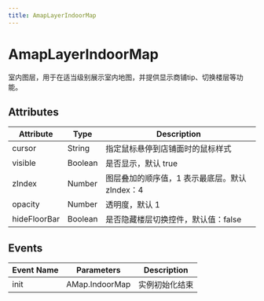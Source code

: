 ```yaml
---
title: AmapLayerIndoorMap
---
```


# AmapLayerIndoorMap
室内图层，用于在适当级别展示室内地图，并提供显示商铺tip、切换楼层等功能。

## Attributes

Attribute | Type | Description
---|---|---|
cursor  | String | 指定鼠标悬停到店铺面时的鼠标样式
visible | Boolean | 是否显示，默认 true
zIndex | Number | 图层叠加的顺序值，1 表示最底层。默认 zIndex：4
opacity | Number | 透明度，默认 1
hideFloorBar  | Boolean | 是否隐藏楼层切换控件，默认值：false

## Events

Event Name | Parameters | Description
---|---|---|
init | AMap.IndoorMap | 实例初始化结束
